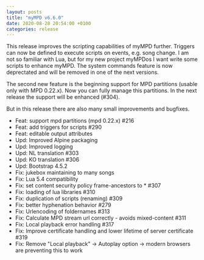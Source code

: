 ```yaml
---
layout: posts
title: "myMPD v6.6.0"
date: 2020-08-28 20:54:00 +0100
categories: release
---
```


This release improves the scripting capabilities of myMPD further. Triggers can now be defined to execute scripts on events, e.g. song change.
I am not so familiar with Lua, but for my new project myMPDos I want write some scripts to enhance myMPD. The system commands feature is now deprectated and will be removed in one of the next versions.

The second new feature is the beginning support for MPD partitions (usable only with MPD 0.22.x). Now you can fully manage this partitions. In the next release the support will be enhanced (#304).

But in this release there are also many small improvements and bugfixes.

- Feat: support mpd partitions (mpd 0.22.x) #216 
- Feat: add triggers for scripts #290 
- Feat: editable output attributes
- Upd: Improved Alpine packaging
- Upd: Improved logging
- Upd: NL translation #303
- Upd: KO translation #306
- Upd: Bootstrap 4.5.2 
- Fix: jukebox maintaining to many songs
- Fix: Lua 5.4 compatibility
- Fix: set content security policy frame-ancestors to * #307 
- Fix: loading of lua libraries #310 
- Fix: duplication of scripts (renaming) #309 
- Fix: better hyphenation behavior #279 
- Fix: Urlencoding of foldernames #313 
- Fix: Calculate MPD stream url correctly - avoids mixed-content #311 
- Fix: Local playback error handling #317 
- Fix: Improve certificate handling and lower lifetime of server certificate #319 
- Fix: Remove "Local playback" -> Autoplay option -> modern browsers are preventing this to work
